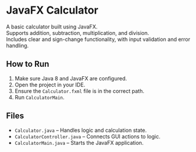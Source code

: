 # JavaFX Calculator
A basic calculator built using JavaFX.  
Supports addition, subtraction, multiplication, and division.  
Includes clear and sign-change functionality, with input validation and error handling.

## How to Run
1. Make sure Java 8 and JavaFX are configured.
2. Open the project in your IDE.
3. Ensure the `Calculator.fxml` file is in the correct path.
4. Run `CalculatorMain`.

## Files
- `Calculator.java` – Handles logic and calculation state.
- `CalculatorController.java` – Connects GUI actions to logic.
- `CalculatorMain.java` – Starts the JavaFX application.

